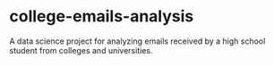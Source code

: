 # college-emails-analysis
A data science project for analyzing emails received by a high school student from colleges and universities.
